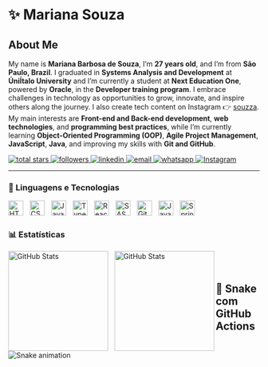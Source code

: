 # ✨ Mariana Souza

##  About Me
My name is **Mariana Barbosa de Souza**, I’m **27 years old**, and I’m from **São Paulo, Brazil**. I graduated in **Systems Analysis and Development** at **ÚniÍtalo University** and I’m currently a student at **Next Education One**, powered by **Oracle**, in the **Developer training program**. I embrace challenges in technology as opportunities to grow, innovate, and inspire others along the journey. I also create tech content on Instagram 👉 [souzza](https://www.instagram.com/souzza). My main interests are **Front-end and Back-end development**, **web technologies**, and **programming best practices**, while I’m currently learning **Object-Oriented Programming (OOP)**, **Agile Project Management**, **JavaScript**, **Java**, and improving my skills with **Git and GitHub**.


<p align="left">
    <a href="https://github.com/souzzadev?tab=repositories&sort=stargazers">
        <img 
            alt="total stars" 
            title="Total stars on GitHub" 
            src="https://custom-icon-badges.demolab.com/github/stars/souzzadev?color=55960c&style=for-the-badge&labelColor=488207&logo=star&label=estrelas"
        />
    </a>
    <a href="https://github.com/souzzadev?tab=followers">
        <img 
            alt="followers" 
            title="Follow me on Github" 
            src="https://custom-icon-badges.demolab.com/github/followers/souzzadev?color=236ad3&labelColor=1155ba&style=for-the-badge&logo=github&label=Seguidores&logoColor=white"
        />
    </a>
<a href="https://www.linkedin.com/in/marianabarbosa-souza" target="_blank">
    <img 
        alt="linkedin" 
        title="Connect on LinkedIn" 
        src="https://img.shields.io/badge/LinkedIn-0A66C2?style=for-the-badge&logo=linkedin&logoColor=white"
    />
  </a>
 <a href="mailto:souzzadev@gmail.com">
    <img 
        alt="email" 
        title="Email me" 
        src="https://img.shields.io/badge/Email-D14836?style=for-the-badge&logo=gmail&logoColor=white"
    />
  </a>

  <a href="https://wa.me/551198885-6516" target="_blank">
    <img 
        alt="whatsapp" 
        title="Chat on WhatsApp" 
        src="https://img.shields.io/badge/WhatsApp-25D366?style=for-the-badge&logo=whatsapp&logoColor=white"
    />
  </a>

  <a href="https://www.instagram.com/souzza" target="_blank">
    <img 
        alt="Instagram" 
        title="Follow me on Instagram" 
        src="https://img.shields.io/badge/Instagram-E4405F?style=for-the-badge&logo=instagram&logoColor=white"
    />
</a>


</p>

---

### 🤖 Linguagens e Tecnologias

<img 
    align="left" 
    alt="HTML"
    title="HTML" 
    width="30px" 
    style="padding-right: 10px;" 
    src="https://cdn.jsdelivr.net/gh/devicons/devicon@latest/icons/html5/html5-original.svg" 
/>
<img 
    align="left" 
    alt="CSS" 
    title="CSS"
    width="30px" 
    style="padding-right: 10px;" 
    src="https://cdn.jsdelivr.net/gh/devicons/devicon@latest/icons/css3/css3-original.svg" 
/>
<img 
    align="left" 
    alt="JavaScript" 
    title="JavaScript"
    width="30px" 
    style="padding-right: 10px;" 
    src="https://cdn.jsdelivr.net/gh/devicons/devicon@latest/icons/javascript/javascript-original.svg" 
/>
<img 
    align="left" 
    alt="TypeScript"
    title="TypeScript" 
    width="30px" 
    style="padding-right: 10px;" 
    src="https://cdn.jsdelivr.net/gh/devicons/devicon@latest/icons/typescript/typescript-original.svg" 
/>
<img 
    align="left" 
    alt="React"
    title="React" 
    width="30px" 
    style="padding-right: 10px;" 
    src="https://cdn.jsdelivr.net/gh/devicons/devicon@latest/icons/react/react-original.svg" 
/>
<img 
    align="left" 
    alt="SASS" 
    title="SASS"
    width="30px" 
    style="padding-right: 10px;" 
    src="https://cdn.jsdelivr.net/gh/devicons/devicon@latest/icons/sass/sass-original.svg" 
/>
<img 
    align="left" 
    alt="Git" 
    title="Git"
    width="30px" 
    style="padding-right: 10px;" 
    src="https://cdn.jsdelivr.net/gh/devicons/devicon@latest/icons/git/git-original.svg" 
/>
<img 
    align="left" 
    alt="Java" 
    title="Java"
    width="30px" 
    style="padding-right: 10px;" 
    src="https://cdn.jsdelivr.net/gh/devicons/devicon@latest/icons/java/java-original.svg" 
/>
<img 
    align="left" 
    alt="Spring" 
    title="Spring"
    width="30px" 
    style="padding-right: 10px;" 
    src="https://cdn.jsdelivr.net/gh/devicons/devicon@latest/icons/spring/spring-original.svg" 
/>
<br/>
<br/>

### 📊 Estatísticas

<p>
  <img 
    align="left" 
    alt="GitHub Stats" 
    height="200" 
    style="padding-right: 10px;" 
    src="https://github-readme-stats.vercel.app/api?username=souzzadev&show_icons=true&theme=cobalt&include_all_commits=true&locale=pt-br" 
  />
<img 
      align="left" 
      alt="GitHub Stats" 
      height="200" 
      src="https://github-readme-stats.vercel.app/api/top-langs/?username=souzzadev&theme=cobalt&layout=compact&custom_title=Tecnologias&langs_count=9" 
  />

</p>

<br/>
<br/>

## 🐍 Snake com GitHub Actions
![Snake animation](https://Souzzadev.github.io/snake-github/snake.svg)




